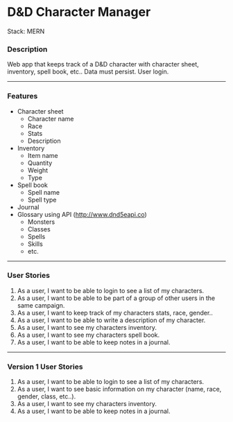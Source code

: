 # D&D Character Manager
Stack: MERN

### Description 
Web app that keeps track of a D&D character with character sheet, inventory, spell book, etc.. Data must persist. User login. 
- - - -
### Features
* Character sheet
	* Character name
	* Race
	* Stats
	* Description 
* Inventory
	* Item name
	* Quantity
	* Weight
	* Type
* Spell book
	* Spell name
	* Spell type
* Journal
* Glossary using API (http://www.dnd5eapi.co)
	* Monsters
	* Classes
	* Spells
	* Skills
	* etc.
- - - -
### User Stories
1. As a user, I want to be able to login to see a list of my characters. 
2. As a user, I want to be able to be part of a group of other users in the same campaign.
3. As a user, I want to keep track of my characters stats, race, gender..
4. As a user, I want to be able to write a description of my character. 
5. As a user, I want to see my characters inventory. 
6. As a user, I want to see my characters spell book. 
7. As a user, I want to be able to keep notes in a journal. 
- - - -
### Version 1 User Stories 
1. As a user, I want to be able to login to see a list of my characters.
2. As a user, I want to see basic information on my character (name, race, gender, class, etc..).
3. As a user, I want to see my characters inventory.
4. As a user, I want to be able to keep notes in a journal.